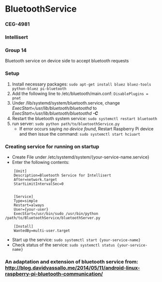 # BluetoothService
### CEG-4981
### Intellisert
### Group 14
Bluetooth service on device side to accept bluetooth requests

### Setup
1. Install necessary packages: `sudo apt-get install bluez bluez-tools python-bluez pi-bluetooth`
2. Add the following line to  /etc/bluetooth/main.conf: `DisablePlugins = pnat`
3. Under /lib/systemd/system/bluetooth.service, change *ExecStart=/usr/lib/bluetooth/bluetoothd* to *ExecStart=/usr/lib/bluetooth/bluetoothd **-C***
4. Restart the bluetooth system service: `sudo systemctl restart bluetooth`
5. run server: `sudo python path/to/bluetoothService.py`
   * If error occurs saying *no device found*, Restart Raspberry Pi device and then issue the command: `sudo systemctl start hciuart`
  
### Creating service for running on startup
* Create File under /etc/systemd/system/{your-service-name.service}
* Enter the following contents:
```
    [Unit]
    Description=Bluetooth Service for Intellisert
    After=network.target
    StartLimitIntervalSec=0


    [Service]
    Type=simple
    Restart=always
    User={your-user}
    ExecStart=/usr/bin/sudo /usr/bin/python /path/to/BluetoothService/bluetoothServer.py

    [Install]
    WantedBy=multi-user.target
```
* Start up the service: `sudo systemctl start {your-service-name}`
* Check status of the service: `sudo systemctl status {your-service-name}`

### An adaptation and extension of bluetooth service from: http://blog.davidvassallo.me/2014/05/11/android-linux-raspberry-pi-bluetooth-communication/
